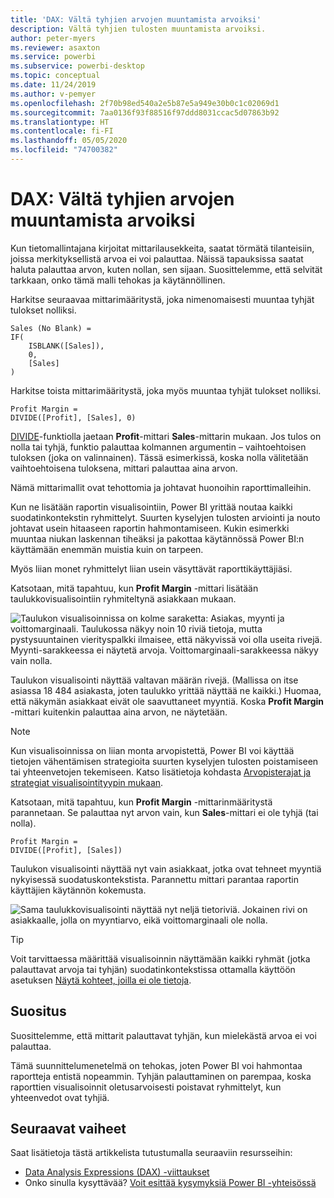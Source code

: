 ```yaml
---
title: 'DAX: Vältä tyhjien arvojen muuntamista arvoiksi'
description: Vältä tyhjien tulosten muuntamista arvoiksi.
author: peter-myers
ms.reviewer: asaxton
ms.service: powerbi
ms.subservice: powerbi-desktop
ms.topic: conceptual
ms.date: 11/24/2019
ms.author: v-pemyer
ms.openlocfilehash: 2f70b98ed540a2e5b87e5a949e30b0c1c02069d1
ms.sourcegitcommit: 7aa0136f93f88516f97ddd8031ccac5d07863b92
ms.translationtype: HT
ms.contentlocale: fi-FI
ms.lasthandoff: 05/05/2020
ms.locfileid: "74700382"
---
```

# <a name="dax-avoid-converting-blanks-to-values"></a>DAX: Vältä tyhjien arvojen muuntamista arvoiksi

Kun tietomallintajana kirjoitat mittarilausekkeita, saatat törmätä tilanteisiin, joissa merkityksellistä arvoa ei voi palauttaa. Näissä tapauksissa saatat haluta palauttaa arvon, kuten nollan, sen sijaan. Suosittelemme, että selvität tarkkaan, onko tämä malli tehokas ja käytännöllinen.

Harkitse seuraavaa mittarimääritystä, joka nimenomaisesti muuntaa tyhjät tulokset nolliksi.

```dax
Sales (No Blank) =
IF(
    ISBLANK([Sales]),
    0,
    [Sales]
)
```

Harkitse toista mittarimääritystä, joka myös muuntaa tyhjät tulokset nolliksi.

```dax
Profit Margin =
DIVIDE([Profit], [Sales], 0)
```

[DIVIDE](/dax/divide-function-dax)-funktiolla jaetaan **Profit**-mittari **Sales**-mittarin mukaan. Jos tulos on nolla tai tyhjä, funktio palauttaa kolmannen argumentin – vaihtoehtoisen tuloksen (joka on valinnainen). Tässä esimerkissä, koska nolla välitetään vaihtoehtoisena tuloksena, mittari palauttaa aina arvon.

Nämä mittarimallit ovat tehottomia ja johtavat huonoihin raporttimalleihin.

Kun ne lisätään raportin visualisointiin, Power BI yrittää noutaa kaikki suodatinkontekstin ryhmittelyt. Suurten kyselyjen tulosten arviointi ja nouto johtavat usein hitaaseen raportin hahmontamiseen. Kukin esimerkki muuntaa niukan laskennan tiheäksi ja pakottaa käytännössä Power BI:n käyttämään enemmän muistia kuin on tarpeen.

Myös liian monet ryhmittelyt liian usein väsyttävät raporttikäyttäjiäsi.

Katsotaan, mitä tapahtuu, kun **Profit Margin** -mittari lisätään taulukkovisualisointiin ryhmiteltynä asiakkaan mukaan.

![Taulukon visualisoinnissa on kolme saraketta: Asiakas, myynti ja voittomarginaali. Taulukossa näkyy noin 10 riviä tietoja, mutta pystysuuntainen vierityspalkki ilmaisee, että näkyvissä voi olla useita rivejä. Myynti-sarakkeessa ei näytetä arvoja. Voittomarginaali-sarakkeessa näkyy vain nolla.](media/dax-avoid-converting-blank/table-visual-poor.png)

Taulukon visualisointi näyttää valtavan määrän rivejä. (Mallissa on itse asiassa 18 484 asiakasta, joten taulukko yrittää näyttää ne kaikki.) Huomaa, että näkymän asiakkaat eivät ole saavuttaneet myyntiä. Koska **Profit Margin** -mittari kuitenkin palauttaa aina arvon, ne näytetään.

> [!NOTE]
> Kun visualisoinnissa on liian monta arvopistettä, Power BI voi käyttää tietojen vähentämisen strategioita suurten kyselyjen tulosten poistamiseen tai yhteenvetojen tekemiseen. Katso lisätietoja kohdasta [Arvopisterajat ja strategiat visualisointityypin mukaan](../visuals/power-bi-data-points.md).

Katsotaan, mitä tapahtuu, kun **Profit Margin** -mittarinmääritystä parannetaan. Se palauttaa nyt arvon vain, kun **Sales**-mittari ei ole tyhjä (tai nolla).

```dax
Profit Margin =
DIVIDE([Profit], [Sales])
```

Taulukon visualisointi näyttää nyt vain asiakkaat, jotka ovat tehneet myyntiä nykyisessä suodatuskontekstista. Parannettu mittari parantaa raportin käyttäjien käytännön kokemusta.

![Sama taulukkovisualisointi näyttää nyt neljä tietoriviä. Jokainen rivi on asiakkaalle, jolla on myyntiarvo, eikä voittomarginaali ole nolla.](media/dax-avoid-converting-blank/table-visual-good.png)

> [!TIP]
> Voit tarvittaessa määrittää visualisoinnin näyttämään kaikki ryhmät (jotka palauttavat arvoja tai tyhjän) suodatinkontekstissa ottamalla käyttöön asetuksen [Näytä kohteet, joilla ei ole tietoja](../desktop-show-items-no-data.md).

## <a name="recommendation"></a>Suositus

Suosittelemme, että mittarit palauttavat tyhjän, kun mielekästä arvoa ei voi palauttaa.

Tämä suunnittelumenetelmä on tehokas, joten Power BI voi hahmontaa raportteja entistä nopeammin. Tyhjän palauttaminen on parempaa, koska raporttien visualisoinnit oletusarvoisesti poistavat ryhmittelyt, kun yhteenvedot ovat tyhjiä.

## <a name="next-steps"></a>Seuraavat vaiheet

Saat lisätietoja tästä artikkelista tutustumalla seuraaviin resursseihin:

- [Data Analysis Expressions (DAX) -viittaukset](/dax/)
- Onko sinulla kysyttävää? [Voit esittää kysymyksiä Power BI -yhteisössä](https://community.powerbi.com/)
